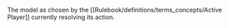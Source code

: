 The model as chosen by the [[Rulebook/definitions/terms_concepts/Active Player]] currently resolving its action.